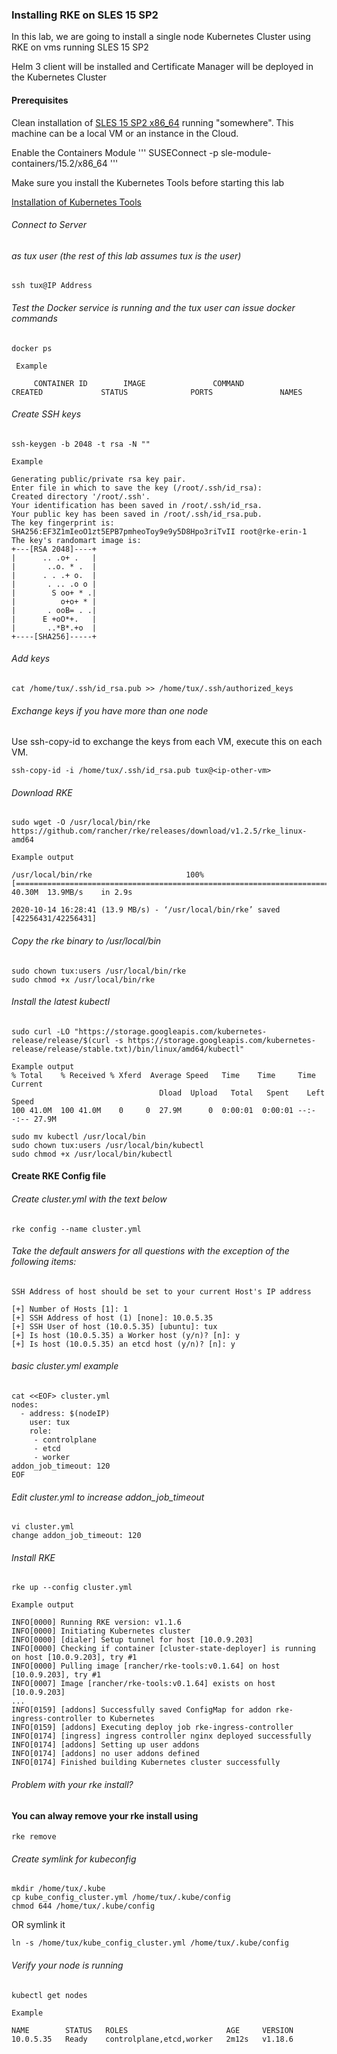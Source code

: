 ### Installing RKE on SLES 15 SP2

In this lab, we are going to install a single node Kubernetes Cluster using RKE on vms running SLES 15 SP2

Helm 3 client will be installed and Certificate Manager will be deployed in the Kubernetes Cluster

#### Prerequisites

Clean installation of <a href="InstallSLESonx86.md"> SLES 15 SP2 x86_64</a> running "somewhere".
This machine can be a local VM or an instance in the Cloud.

Enable the Containers Module
'''
SUSEConnect -p sle-module-containers/15.2/x86_64
'''

Make sure  you install the Kubernetes  Tools before starting this lab

<a href="InstallKubernetesTools.md">Installation of Kubernetes  Tools</a>

###### Connect to Server
###### as tux user (the rest of this lab assumes tux is the user)
```
ssh tux@IP Address
```

###### Test the Docker service is running and the tux user can issue docker commands
```
docker ps

 Example

     CONTAINER ID        IMAGE               COMMAND             CREATED             STATUS              PORTS               NAMES
```

###### Create SSH keys
```
ssh-keygen -b 2048 -t rsa -N ""

Example

Generating public/private rsa key pair.
Enter file in which to save the key (/root/.ssh/id_rsa):
Created directory '/root/.ssh'.
Your identification has been saved in /root/.ssh/id_rsa.
Your public key has been saved in /root/.ssh/id_rsa.pub.
The key fingerprint is:
SHA256:EF3Z1mIeoO1zt5EPB7pmheoToy9e9y5D8Hpo3riTvII root@rke-erin-1
The key's randomart image is:
+---[RSA 2048]----+
|      .. .o+ .   |
|       ..o. * .  |
|      . . .+ o.  |
|       . .. .o o |
|        S oo+ * .|
|          o+o+ * |
|       . ooB= . .|
|      E +oO*+.   |
|       ..*B*.+o  |
+----[SHA256]-----+
```


###### Add keys
```
cat /home/tux/.ssh/id_rsa.pub >> /home/tux/.ssh/authorized_keys
```

###### Exchange keys if you have more than one node
Use ssh-copy-id to exchange the keys from each VM, execute this on each VM.
```
ssh-copy-id -i /home/tux/.ssh/id_rsa.pub tux@<ip-other-vm>
```

###### Download RKE
```
sudo wget -O /usr/local/bin/rke https://github.com/rancher/rke/releases/download/v1.2.5/rke_linux-amd64

Example output

/usr/local/bin/rke                     100%[=========================================================================>]  40.30M  13.9MB/s    in 2.9s

2020-10-14 16:28:41 (13.9 MB/s) - ‘/usr/local/bin/rke’ saved [42256431/42256431]
```

###### Copy the rke binary to /usr/local/bin
```
sudo chown tux:users /usr/local/bin/rke
sudo chmod +x /usr/local/bin/rke
```
###### Install the latest kubectl
```
sudo curl -LO "https://storage.googleapis.com/kubernetes-release/release/$(curl -s https://storage.googleapis.com/kubernetes-release/release/stable.txt)/bin/linux/amd64/kubectl"

Example output
% Total    % Received % Xferd  Average Speed   Time    Time     Time  Current
                                 Dload  Upload   Total   Spent    Left  Speed
100 41.0M  100 41.0M    0     0  27.9M      0  0:00:01  0:00:01 --:--:-- 27.9M
```
```
sudo mv kubectl /usr/local/bin
sudo chown tux:users /usr/local/bin/kubectl
sudo chmod +x /usr/local/bin/kubectl
```
#### Create RKE Config file

###### Create cluster.yml with the text below
```
rke config --name cluster.yml
```

###### Take the default answers for all questions with the exception of the following items:
```
SSH Address of host should be set to your current Host's IP address

[+] Number of Hosts [1]: 1
[+] SSH Address of host (1) [none]: 10.0.5.35
[+] SSH User of host (10.0.5.35) [ubuntu]: tux
[+] Is host (10.0.5.35) a Worker host (y/n)? [n]: y
[+] Is host (10.0.5.35) an etcd host (y/n)? [n]: y
```
###### basic cluster.yml example
```
cat <<EOF> cluster.yml
nodes:
  - address: $(nodeIP)
    user: tux
    role:
     - controlplane
     - etcd
     - worker
addon_job_timeout: 120
EOF
```
###### Edit cluster.yml to increase addon_job_timeout

    vi cluster.yml
    change addon_job_timeout: 120

###### Install RKE

```
rke up --config cluster.yml

Example output

INFO[0000] Running RKE version: v1.1.6
INFO[0000] Initiating Kubernetes cluster
INFO[0000] [dialer] Setup tunnel for host [10.0.9.203]
INFO[0000] Checking if container [cluster-state-deployer] is running on host [10.0.9.203], try #1
INFO[0000] Pulling image [rancher/rke-tools:v0.1.64] on host [10.0.9.203], try #1
INFO[0007] Image [rancher/rke-tools:v0.1.64] exists on host [10.0.9.203]
...
INFO[0159] [addons] Successfully saved ConfigMap for addon rke-ingress-controller to Kubernetes
INFO[0159] [addons] Executing deploy job rke-ingress-controller
INFO[0174] [ingress] ingress controller nginx deployed successfully
INFO[0174] [addons] Setting up user addons
INFO[0174] [addons] no user addons defined
INFO[0174] Finished building Kubernetes cluster successfully
```

###### Problem with your rke install?
#### You can alway remove your rke install using

```
rke remove
```

###### Create symlink for kubeconfig
```
mkdir /home/tux/.kube
cp kube_config_cluster.yml /home/tux/.kube/config
chmod 644 /home/tux/.kube/config
```
OR symlink it
```
ln -s /home/tux/kube_config_cluster.yml /home/tux/.kube/config
```

###### Verify your node is running
```
kubectl get nodes

Example

NAME        STATUS   ROLES                      AGE     VERSION
10.0.5.35   Ready    controlplane,etcd,worker   2m12s   v1.18.6
```


